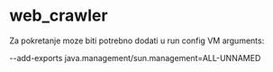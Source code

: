 # web_crawler

Za pokretanje moze biti potrebno dodati u run config
VM arguments:

--add-exports java.management/sun.management=ALL-UNNAMED
